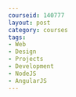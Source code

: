 ```yaml
---
courseid: 140777
layout: post
category: courses
tags:
- Web
- Design
- Projects
- Development
- NodeJS
- AngularJS
---
```

